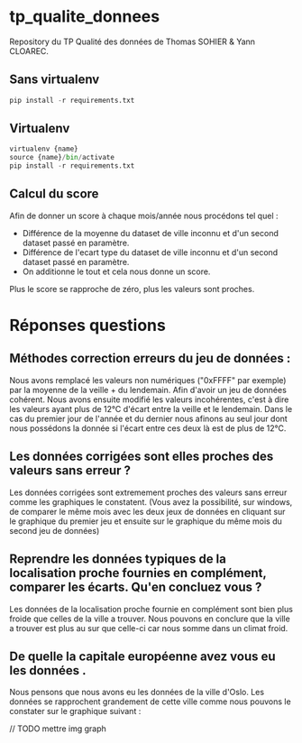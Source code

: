 # tp_qualite_donnees

Repository du TP Qualité des données de Thomas SOHIER & Yann CLOAREC.

## Sans virtualenv

```py
pip install -r requirements.txt
```

## Virtualenv

```py
virtualenv {name}
source {name}/bin/activate
pip install -r requirements.txt
```
## Calcul du score

Afin de donner un score à chaque mois/année nous procédons tel quel :
- Différence de la moyenne du dataset de ville inconnu et d'un second dataset passé en paramètre.
- Différence de l'ecart type du dataset de ville inconnu et d'un second dataset passé en paramètre.
- On additionne le tout et cela nous donne un score.

Plus le score se rapproche de zéro, plus les valeurs sont proches.

# Réponses questions 
## Méthodes correction erreurs du jeu de données :

Nous avons remplacé les valeurs non numériques ("0xFFFF" par exemple) par la moyenne de la veille + du lendemain. Afin d'avoir un jeu de données cohérent. 
Nous avons ensuite modifié les valeurs incohérentes, c'est à dire les valeurs ayant plus de 12°C d'écart entre la veille et le lendemain. Dans le cas du premier jour de l'année et du dernier nous afinons au seul jour dont nous possédons la donnée si l'écart entre ces deux là est de plus de 12°C.

## Les données corrigées sont elles proches des valeurs sans erreur ?

Les données corrigées sont extremement proches des valeurs sans erreur comme les graphiques le constatent. (Vous avez la possibilité, sur windows, de comparer le même mois avec les deux jeux de données en cliquant sur le graphique du premier jeu et ensuite sur le graphique du même mois du second jeu de données)
 
## Reprendre les données typiques de la localisation proche fournies en complément, comparer les écarts. Qu'en concluez vous ?

Les données de la localisation proche fournie en complément sont bien plus froide que celles de la ville a trouver. Nous pouvons en conclure que la ville a trouver est plus au sur que celle-ci car nous somme dans un climat froid.

## De quelle la capitale européenne avez vous eu les données .

Nous pensons que nous avons eu les données de la ville d'Oslo. Les données se rapprochent grandement de cette ville comme nous pouvons le constater sur le graphique suivant :

// TODO mettre img graph
